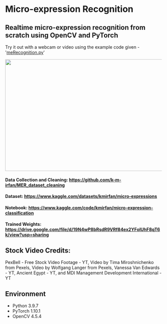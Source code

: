 # Micro-expression Recognition
## Realtime micro-expression recognition from scratch using OpenCV and PyTorch

Try it out with a webcam or video using the example code given - '[meRecognition.py](https://github.com/k-m-irfan/microexpression_recognition/blob/main/meRecognition.py)'

<p align="center">
  <img width="600" height="360" src="https://user-images.githubusercontent.com/80172338/160007938-2a5a5704-f095-40db-bfcc-e41f075a6030.gif">
</p>

#### Data Collection and Cleaning: https://github.com/k-m-irfan/MER_dataset_cleaning

#### Dataset: https://www.kaggle.com/datasets/kmirfan/micro-expressions

#### Notebook: https://www.kaggle.com/code/kmirfan/micro-expression-classification

#### Trained Weights: https://drive.google.com/file/d/19N4wP8bRsdR9VRf84ex2YFolUhF8qT6k/view?usp=sharing


## Stock Video Credits:

PexBell - Free Stock Video Footage - YT, Video by Tima Miroshnichenko from Pexels, Video by Wolfgang Langer from Pexels, Vanessa Van Edwards - YT, Ancient Egypt - YT, and MDI Management Development International - YT

## Environment
- Python 3.9.7
- PyTorch 1.10.1
- OpenCV 4.5.4


